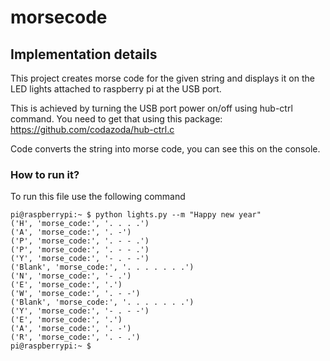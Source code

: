 # morsecode

## Implementation details

This project creates morse code for the given string and displays it on the LED lights attached to raspberry pi at the USB port.

This is achieved by turning the USB port power on/off using hub-ctrl command.
You need to get that using this package: https://github.com/codazoda/hub-ctrl.c

Code converts the string into morse code, you can see this on the console.

### How to run it?

To run this file use the following command

```
pi@raspberrypi:~ $ python lights.py --m "Happy new year"
('H', 'morse_code:', '. . . .')
('A', 'morse_code:', '. -')
('P', 'morse_code:', '. - - .')
('P', 'morse_code:', '. - - .')
('Y', 'morse_code:', '- . - -')
('Blank', 'morse_code:', '. . . . . . .')
('N', 'morse_code:', '- .')
('E', 'morse_code:', '.')
('W', 'morse_code:', '. - -')
('Blank', 'morse_code:', '. . . . . . .')
('Y', 'morse_code:', '- . - -')
('E', 'morse_code:', '.')
('A', 'morse_code:', '. -')
('R', 'morse_code:', '. - .')
pi@raspberrypi:~ $ 
```